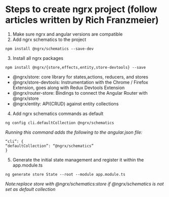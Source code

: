 # Steps to create ngrx project (follow articles written by Rich Franzmeier)

1. Make sure ngrx and angular versions are compatible
2. Add ngrx schematics to the project
```
npm install @ngrx/schematics --save-dev
```
3. Install all ngrx packages
```
npm install @ngrx/{store,effects,entity,store-devtools} --save
```
* @ngrx/store: core library for states,actions, reducers, and stores
* @ngrx/store-devtools: Instrumentation with the Chrome / Firefox Extension, goes along with Redux Devtools Extension
* @ngrx/router-store: Bindings to connect the Angular Router with @ngrx/store
* @ngrx/entity: API(CRUD) against entity collections

4. Add ngrx schematics commands as default
```
ng config cli.defaultCollection @ngrx/schematics
```
*Running this command adds the following to the angular.json file:*
```
“cli”: {
“defaultCollection”: “@ngrx/schematics”
}
```
5. Generate the initial state management and register it within the app.module.ts
```
ng generate store State --root --module app.module.ts
```
*Note:replace store with @ngrx/schematics:store if @ngrx/schematics is not set as default collection*

